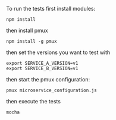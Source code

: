 To run the tests first install modules:

```
npm install
```

then install pmux

```
npm install -g pmux
```

then set the versions you want to test with

```
export SERVICE_A_VERSION=v1
export SERVICE_B_VERSION=v1 
```

then start the pmux configuration:

```
pmux microservice_configuration.js
```

then execute the tests

```
mocha
```